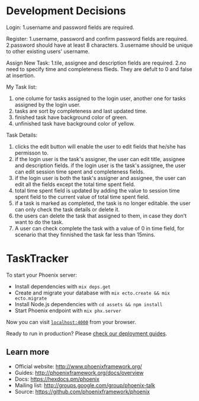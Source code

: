 # Development Decisions
Login:
  1.username and password fields are required.
 
Register:
  1.username, password and confirm password fields are required.
  2.password should have at least 8 characters.
  3.username should be unique to other existing users' username.
 
 Assign New Task:
   1.tile, assignee and description fields are required.
   2.no need to specify time and completeness flieds. They are 
    defult to 0 and false at insertion.
  
 My Task list:
   1. one colume for tasks assigned to the login user,
     another one for tasks assigned by the login user.
   2. tasks are sort by completeness and last updated time.
   3. finished task have background color of green.
   4. unfinished task have background color of yellow.
  
  Task Details:
   1. clicks the edit button will enable the user to edit fields
      that he/she has permisson to.
   2. if the login user is the task's assigner, the user can edit
      title, assignee and description fields.
      if the login user is the task's assignee, the user can edit
      session time spent and completeness fields.
   3. if the login user is both the task's assigner and assignee, 
      the user can edit all the fields except the total time spent
      field.
   4. total time spent field is updated by adding the value to session
      time spent field to the current value of total time spent field.
   5. if a task is marked as completed, the task is no longer editable.
      the user can only check the task details or delete it.
   6. the users can delete the task that assigned to them, in case they don't 
      want to do the task.
   7. A user can check complete the task with a value of 0 in time field,
      for scenario that they finnished the task far less than 15mins.
 



# TaskTracker

To start your Phoenix server:

  * Install dependencies with `mix deps.get`
  * Create and migrate your database with `mix ecto.create && mix ecto.migrate`
  * Install Node.js dependencies with `cd assets && npm install`
  * Start Phoenix endpoint with `mix phx.server`

Now you can visit [`localhost:4000`](http://localhost:4000) from your browser.

Ready to run in production? Please [check our deployment guides](http://www.phoenixframework.org/docs/deployment).

## Learn more

  * Official website: http://www.phoenixframework.org/
  * Guides: http://phoenixframework.org/docs/overview
  * Docs: https://hexdocs.pm/phoenix
  * Mailing list: http://groups.google.com/group/phoenix-talk
  * Source: https://github.com/phoenixframework/phoenix
